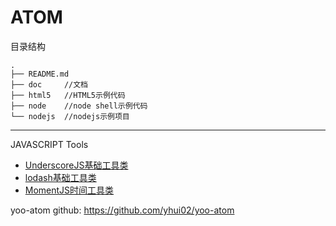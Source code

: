 ATOM
====

目录结构

    .
    ├── README.md
    ├── doc     //文档
    ├── html5   //HTML5示例代码
    ├── node    //node shell示例代码
    └── nodejs  //nodejs示例项目


------

JAVASCRIPT Tools

- [UnderscoreJS基础工具类](http://underscorejs.org)
- [lodash基础工具类](https://lodash.com/docs#support)
- [MomentJS时间工具类](http://momentjs.com/docs/)


yoo-atom github: <https://github.com/yhui02/yoo-atom>